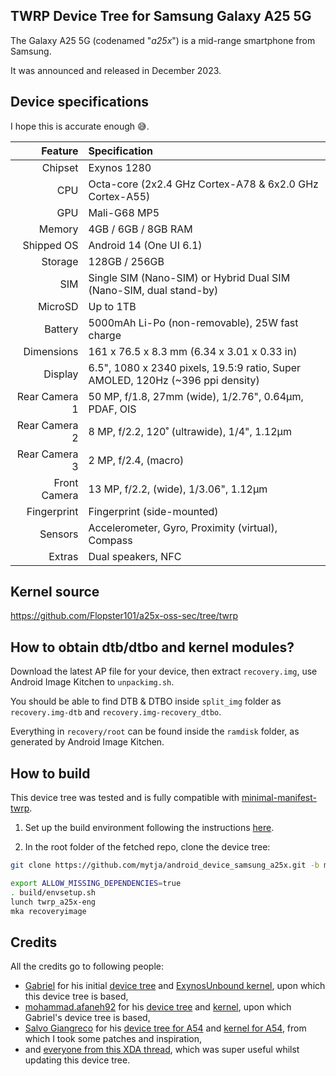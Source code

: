 ## TWRP Device Tree for Samsung Galaxy A25 5G

The Galaxy A25 5G (codenamed "_a25x_") is a mid-range smartphone from Samsung.

It was announced and released in December 2023.

## Device specifications

I hope this is accurate enough :sweat_smile:.

| Feature                      | Specification                                                                  |
| ---------------------------: | :----------------------------------------------------------------------------- |
| Chipset                      | Exynos 1280                                                                    |
| CPU                          | Octa-core (2x2.4 GHz Cortex-A78 & 6x2.0 GHz Cortex-A55)                        |
| GPU                          | Mali-G68 MP5                                                                   |
| Memory                       | 4GB / 6GB / 8GB RAM                                                            |
| Shipped OS                   | Android 14 (One UI 6.1)                                                        |
| Storage                      | 128GB / 256GB                                                                  |
| SIM                          | Single SIM (Nano-SIM) or Hybrid Dual SIM (Nano-SIM, dual stand-by)             |
| MicroSD                      | Up to 1TB                                                                      |
| Battery                      | 5000mAh Li-Po (non-removable), 25W fast charge                                 |
| Dimensions                   | 161 x 76.5 x 8.3 mm (6.34 x 3.01 x 0.33 in)                                    |
| Display                      | 6.5", 1080 x 2340 pixels, 19.5:9 ratio, Super AMOLED, 120Hz (~396 ppi density) |
| Rear Camera 1                | 50 MP, f/1.8, 27mm (wide), 1/2.76", 0.64µm, PDAF, OIS                          |
| Rear Camera 2                | 8 MP, f/2.2, 120˚ (ultrawide), 1/4", 1.12µm                                    |
| Rear Camera 3                | 2 MP, f/2.4, (macro)                                                           |
| Front Camera                 | 13 MP, f/2.2, (wide), 1/3.06", 1.12µm                                          |
| Fingerprint                  | Fingerprint (side-mounted)                                                     |
| Sensors                      | Accelerometer, Gyro, Proximity (virtual), Compass                              |
| Extras                       | Dual speakers, NFC                                                             |

## Kernel source

https://github.com/Flopster101/a25x-oss-sec/tree/twrp

## How to obtain dtb/dtbo and kernel modules?
Download the latest AP file for your device, then extract `recovery.img`, use Android Image Kitchen to `unpackimg.sh`.

You should be able to find DTB & DTBO inside `split_img` folder as `recovery.img-dtb` and `recovery.img-recovery_dtbo`.

Everything in `recovery/root` can be found inside the `ramdisk` folder, as generated by Android Image Kitchen.

## How to build

This device tree was tested and is fully compatible with [minimal-manifest-twrp](https://github.com/minimal-manifest-twrp/platform_manifest_twrp_aosp).

1. Set up the build environment following the instructions [here](https://github.com/minimal-manifest-twrp/platform_manifest_twrp_aosp/blob/twrp-12.1/README.md#getting-started).

2. In the root folder of the fetched repo, clone the device tree:

```sh
git clone https://github.com/mytja/android_device_samsung_a25x.git -b main device/samsung/a25x
```

```sh
export ALLOW_MISSING_DEPENDENCIES=true
. build/envsetup.sh
lunch twrp_a25x-eng
mka recoveryimage
```

## Credits
All the credits go to following people:

- [Gabriel](https://github.com/Gabriel2392) for his initial [device tree](https://github.com/Gabriel2392/android_device_samsung_a25x) and [ExynosUnbound kernel](https://github.com/Gabriel2392/android_kernel_samsung_a25x_xy), upon which this device tree is based,
- [mohammad.afaneh92](https://github.com/afaneh92) for his [device tree](https://git.severkar.eu/SM-A536/afaneh92_android_device_samsung_a25x) and [kernel](https://git.severkar.eu/SM-A536/afaneh92_android_kernel_samsung_a25x), upon which Gabriel's device tree is based,
- [Salvo Giangreco](https://github.com/salvogiangri) for his [device tree for A54](https://github.com/salvogiangri/android_device_samsung_a54x) and [kernel for A54](https://github.com/salvogiangri/android_kernel_samsung_s5e8835), from which I took some patches and inspiration,
- and [everyone from this XDA thread](https://xdaforums.com/t/recovery-unofficial-twrp-for-the-galaxy-tab-s9-series.4660962/page-3), which was super useful whilst updating this device tree.
